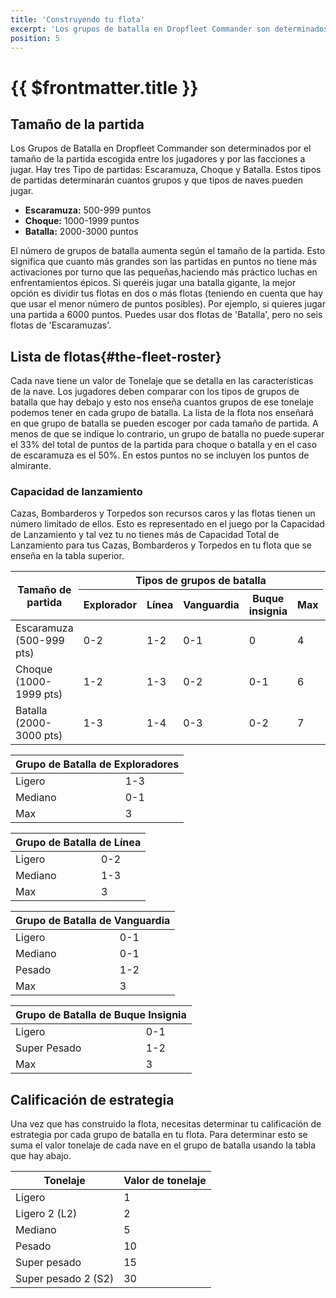 ```yaml
---
title: 'Construyendo tu flota'
excerpt: 'Los grupos de batalla en Dropfleet Commander son determinados por el tamaño de la partida escogida entre los jugadores y por las facciones a jugar.'
position: 5
---
```


# {{ $frontmatter.title }}

## Tamaño de la partida

Los Grupos de Batalla en Dropfleet Commander son determinados por el tamaño de la partida escogida entre los jugadores y por las facciones a jugar. Hay tres Tipo de partidas: Escaramuza, Choque y Batalla. Estos tipos de partidas determinarán cuantos grupos y que tipos de naves pueden jugar.

* **Escaramuza:** 500-999 puntos
* **Choque:** 1000-1999 puntos
* **Batalla:** 2000-3000 puntos

El número de grupos de batalla aumenta según el tamaño de la partida. Esto significa que cuanto más grandes son las partidas en puntos no tiene más activaciones por turno que las pequeñas,haciendo más práctico luchas en enfrentamientos épicos. Si queréis jugar una batalla gigante, la mejor opción es dividir tus flotas en dos o más flotas (teniendo en cuenta que hay que usar el menor número de puntos posibles). Por ejemplo, si quieres jugar una partida a 6000 puntos. Puedes usar dos flotas de 'Batalla', pero no seis flotas de 'Escaramuzas'.

## Lista de flotas{#the-fleet-roster}

Cada nave tiene un valor de Tonelaje que se detalla en las características de la nave. Los jugadores deben comparar con los tipos de grupos de batalla que hay debajo y esto nos enseña cuantos grupos de ese tonelaje podemos tener en cada grupo de batalla. La lista de la flota nos enseñará en que grupo de batalla se pueden escoger por cada tamaño de partida. A menos de que se indique lo contrario, un grupo de batalla no puede superar el 33% del total de puntos de la partida para  choque o batalla y en el caso de escaramuza es el 50%. En estos puntos no se incluyen los puntos de almirante.

### Capacidad de lanzamiento

Cazas, Bombarderos y Torpedos son recursos caros y las flotas tienen un número limitado de ellos. Esto es representado en el juego por la Capacidad de Lanzamiento y tal vez tu no tienes más de Capacidad Total de Lanzamiento para tus Cazas, Bombarderos y Torpedos en tu flota que se enseña en la tabla superior.

<table>
  <thead>
    <tr>
    <th rowspan="2">Tamaño de partida</th>
    <th colspan="5">Tipos de grupos de batalla</th>
    <th rowspan="2">Capacidad de lanzamiento</th>
    </tr>
    <tr>
    <th>Explorador</th>
    <th>Línea</th>
    <th>Vanguardia</th>
    <th>Buque insignia</th>
    <th>Max</th>
    </tr>
  </thead>
  <tbody>
    <tr>
      <td>Escaramuza (500-999 pts)</td>
      <td>0-2</td>
      <td>1-2</td>
      <td>0-1</td>
      <td>0</td>
      <td>4</td>
      <td>10</td>
    </tr>
    <tr>
      <td>Choque (1000-1999 pts)</td>
      <td>1-2</td>
      <td>1-3</td>
      <td>0-2</td>
      <td>0-1</td>
      <td>6</td>
      <td>15</td>
    </tr>
    <tr>
      <td>Batalla (2000-3000 pts)</td>
      <td>1-3</td>
      <td>1-4</td>
      <td>0-3</td>
      <td>0-2</td>
      <td>7</td>
      <td>20</td>
    </tr>
  </tbody>
</table>

<table>
  <thead>
    <th colspan="2">Grupo de Batalla de Exploradores</th>
  </thead>
  <tbody>
    <tr>
      <td>Ligero</td>
      <td>1-3</td>
    </tr>
    <tr>
      <td>Mediano</td>
      <td>0-1</td>
    </tr>
    <tr>
      <td>Max</td>
      <td>3</td>
    </tr>
  </tbody>
</table>

<table>
  <thead>
    <th colspan="2">Grupo de Batalla de Línea</th>
  </thead>
  <tbody>
    <tr>
      <td>Ligero</td>
      <td>0-2</td>
    </tr>
    <tr>
      <td>Mediano</td>
      <td>1-3</td>
    </tr>
    <tr>
      <td>Max</td>
      <td>3</td>
    </tr>
  </tbody>
</table>

<table>
  <thead>
    <th colspan="2">Grupo de Batalla de Vanguardia</th>
  </thead>
  <tbody>
    <tr>
      <td>Ligero</td>
      <td>0-1</td>
    </tr>
    <tr>
      <td>Mediano</td>
      <td>0-1</td>
    </tr>
    <tr>
      <td>Pesado</td>
      <td>1-2</td>
    </tr>
    <tr>
      <td>Max</td>
      <td>3</td>
    </tr>
  </tbody>
</table>

<table>
  <thead>
    <th colspan="2">Grupo de Batalla de Buque Insignia</th>
  </thead>
  <tbody>
    <tr>
      <td>Ligero</td>
      <td>0-1</td>
    </tr>
    <tr>
      <td>Super Pesado</td>
      <td>1-2</td>
    </tr>
    <tr>
      <td>Max</td>
      <td>3</td>
    </tr>
  </tbody>
</table>

## Calificación de estrategia

Una vez que has construido la flota, necesitas determinar tu calificación de estrategia por cada grupo de batalla en tu flota. Para determinar esto se suma el valor tonelaje de cada nave en el grupo de batalla usando la tabla que hay abajo.

<table>
  <thead>
    <th>Tonelaje</th>
    <th>Valor de tonelaje</th>
  </thead>
  <tbody>
    <tr>
      <td>Ligero</td>
      <td>1</td>
    </tr>
    <tr>
      <td>Ligero 2 (L2)</td>
      <td>2</td>
    </tr>
    <tr>
      <td>Mediano</td>
      <td>5</td>
    </tr>
    <tr>
      <td>Pesado</td>
      <td>10</td>
    </tr>
    <tr>
      <td>Super pesado</td>
      <td>15</td>
    </tr>
    <tr>
      <td>Super pesado 2 (S2)</td>
      <td>30</td>
    </tr>
  </tbody>
</table>
